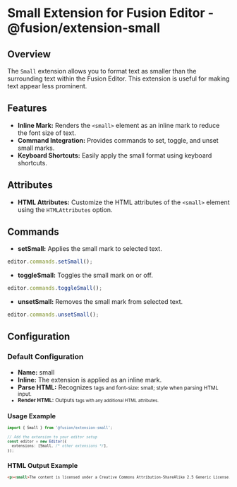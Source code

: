 # Small Extension for Fusion Editor - @fusion/extension-small

## Overview

The `Small` extension allows you to format text as smaller than the surrounding text within the Fusion Editor. This extension is useful for making text appear less prominent.

## Features

- **Inline Mark:** Renders the `<small>` element as an inline mark to reduce the font size of text.
- **Command Integration:** Provides commands to set, toggle, and unset small marks.
- **Keyboard Shortcuts:** Easily apply the small format using keyboard shortcuts.

## Attributes

- **HTML Attributes:** Customize the HTML attributes of the `<small>` element using the `HTMLAttributes` option.

## Commands

- **setSmall:** Applies the small mark to selected text.
```typescript
editor.commands.setSmall();
```

- **toggleSmall:** Toggles the small mark on or off.
```typescript
editor.commands.toggleSmall();
```

- **unsetSmall:** Removes the small mark from selected text.
```typescript
editor.commands.unsetSmall();
```

## Configuration

### Default Configuration
- **Name:** small
- **Inline:** The extension is applied as an inline mark.
- **Parse HTML:** Recognizes <small> tags and font-size: small; style when parsing HTML input.
- **Render HTML:** Outputs <small> tags with any additional HTML attributes.

## Usage Example

```typescript
import { Small } from '@fusion/extension-small';

// Add the extension to your editor setup
const editor = new Editor({
  extensions: [Small, /* other extensions */],
});
```

## HTML Output Example
```html
<p><small>The content is licensed under a Creative Commons Attribution-ShareAlike 2.5 Generic License.</small></p>
```
